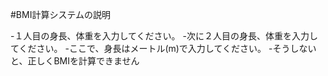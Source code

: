 #BMI計算システムの説明

-１人目の身長、体重を入力してください。 
-次に２人目の身長、体重を入力してください。 
-ここで、身長はメートル(m)で入力してください。 
-そうしないと、正しくBMIを計算できません
